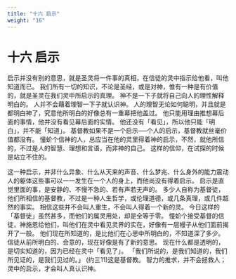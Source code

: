 ```yaml
---
title: "十六 启示"
weight: "16"
---
```


# 十六 启示


启示并没有别的意思，就是圣灵将一件事的真相，在信徒的灵中指示给他看，叫他知道而已。
我们所有一切的知识，不论是圣经，或是对神，惟有一种是有价值的，就是圣灵在我们灵中所启示的真理。
神不是一下子就将自己向人的理性解释明白的。
人并不会藉着理智一下子就认识神。
人的理智无论如何聪明，并且就是都明白神了，究意他所明白的好像总有一重幕把他盖过。
他只能用理由推想幕后面的事情，他并没有看见幕后面的实情。
他还没有「看见」，所以他只能「明白」，并不能「知道」。
基督教如果不是一个启示──个人的启示，基督教就丝毫价值都没有。
憧蚧个信神的人，总应当在他的灵里得着神的启示，不然，就他所信的，不过是人的智慧、理想和言语，而非神的自己。
这样的信仰，在试探的时候是站立不住的。

这一种启示，并非什么异象、什么从天来的声音、什么梦兆、什么身外的能力震动人的躯体这些事可以一一发生在一个人的身上，而他尚没有得着启示。
启示是直觉里面的事，是安静的、不慢不急的、若有声若无声的。
多少人自称为基督徒，他们所相信的基督教，不过是一种人生哲学，或伦理道德，或几条真理，或几件超然的事实。
相信这些并不会叫人重生，不会叫人得着一个新的灵。
今日这样的「基督徒」虽然甚多，而他们的属灵用处，却是全等于零。
憧蚧个接受基督的信徒，神施恩给他们，叫他们在灵中看见灵界的实在，好像有一层幔子从他们面前揭开了一般。
他们现在所知道的，是比他们在心思中所明白的，不知道深了多少。
信徒从前所明白的、会意的，现在好像是有了新的意思。
现在什么都是透明的，是切实知道的，因为已经在灵中「看见了」。
「我们所说的，是我们知道的，我们所见证的，是我们见过的。」
(约三11)这是基督教。
智力的推求，并不会拯救人；灵中的启示，才会叫人真认识神。
